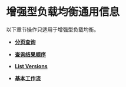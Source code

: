 # 增强型负载均衡通用信息<a name="ZH-CN_TOPIC_0109430487"></a>

以下章节操作只适用于增强型负载均衡。

-   **[分页查询](分页查询-72.md)**  

-   **[查询结果顺序](查询结果顺序.md)**  

-   **[List Versions](List-Versions.md)**  

-   **[基本工作流](基本工作流.md)**  


